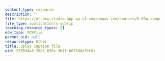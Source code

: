 ```yaml
---
content_type: resource
description: ''
file: https://ol-ocw-studio-app-qa.s3.amazonaws.com/courses/6-004-computation-structures-spring-2017/378594e83982030e9b1f0075dde7bf61_fg6QYiiF_c8.srt
file_type: application/x-subrip
learning_resource_types: []
ocw_type: OCWFile
parent_uid: null
resourcetype: Other
title: 3play caption file
uid: 378594e8-3982-030e-9b1f-0075dde7bf61
---
```

